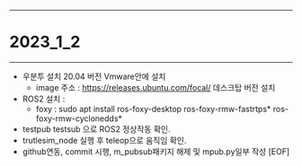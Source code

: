 - - -
# 2023_1_2
- - -
* 우분투 설치 20.04 버전 Vmware안에 설치
  * image 주소 : https://releases.ubuntu.com/focal/ 데스크탑 버전 설치
* ROS2 설치 :
  * foxy : sudo apt install ros-foxy-desktop ros-foxy-rmw-fastrtps* ros-foxy-rmw-cyclonedds*
* testpub testsub 으로 ROS2 정상작동 확인.
* trutlesim_node 실행 후 teleop으로 움직임 확인.
* github연동, commit 시행, m_pubsub패키지 해제 및 mpub.py일부 작성
[EOF]
